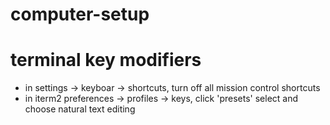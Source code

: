 # computer-setup

# terminal key modifiers

- in settings -> keyboar -> shortcuts, turn off all mission control shortcuts
- in iterm2 preferences -> profiles -> keys, click 'presets' select and choose natural text editing
